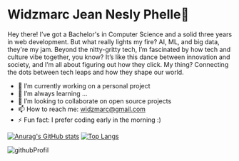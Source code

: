 # Widzmarc Jean Nesly Phelle👋
Hey there! I’ve got a Bachelor's in Computer Science and a solid three years in web development. But what really lights my fire? AI, ML, and big data, they're my jam. Beyond the nitty-gritty tech, I’m fascinated by how tech and culture vibe together, you know? It’s like this dance between innovation and society, and I’m all about figuring out how they click. My thing? Connecting the dots between tech leaps and how they shape our world.

- 🔭 I’m currently working on a personal project
- 🌱 I’m always learning ...
- 👯 I’m looking to collaborate on open source projects
- 📫 How to reach me: widzmarc@gmail.com
- ⚡ Fun fact: I prefer coding early in the morning :)

[![Anurag's GitHub stats](https://github-readme-stats.vercel.app/api?username=widzthedvloper&show_icons=true&theme=dracula)](https://github.com/anuraghazra/github-readme-stats)
[![Top Langs](https://github-readme-stats.vercel.app/api/top-langs/?username=widzthedvloper&layout=compact&langs_count=20)](https://github.com/anuraghazra/github-readme-stats)

![githubProfil](https://user-images.githubusercontent.com/69369667/114312280-229c5080-9ac0-11eb-8034-e6b2ba67117d.png)
